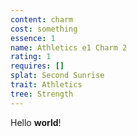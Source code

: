 ```yaml
---
content: charm
cost: something
essence: 1
name: Athletics e1 Charm 2
rating: 1
requires: []
splat: Second Sunrise
trait: Athletics
tree: Strength
---
```


Hello **world**!
